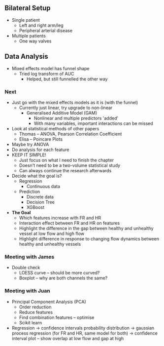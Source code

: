 ## Bilateral Setup
- Single patient
	- Left and right arm/leg
	- Peripheral arterial disease
- Multiple patients
	- One way valves
## Data Analysis
- Mixed effects model has funnel shape
	- Tried log transform of AUC 
		- Helped, but still funnelled the other way
### Next
- Just go with the mixed effects models as it is (with the funnel)
	- Currently just linear, try upgrade to non-linear
		- Generalised Additive Model (GAM)
			- Nonlinear and multiple predictors 'added'
			- With many variables, important interactions can be missed
- Look at statistical methods of other papers
	- Thomas – ANOVA, Pearson Correlation Coefficient
	- Elisa – Poincare Plots
- Maybe try ANOVA
- Do analysis for each feature
- KEEP IT SIMPLE!
	- Just focus on what I need to finish the chapter
	- Doesn't need to be a two-volume statistical study
	- Can always continue the research afterwards
- Decide what the goal is?
	- Regression
		- Continuous data
	- Prediction
		- Discrete data
		- Decision Tree
		- XGBoost
- **The Goal**
	- Which features increase with FR and HR
	- Interaction effect between FR and HR on features
	- Highlight the difference in the gap between healthy and unhealthy vessel at low flow and high flow
	- Highlight difference in response to changing flow dynamics between healthy and unhealthy vessels
### Meeting with James
- Double check
	- LOESS curve – should be more curved?
	- Boxplot – why are both channels the same?
### Meeting with Juan
- Principal Component Analysis (PCA)
	- Order reduction
	- Reduce features
	- Find combination features – optimise
	- Scikit learn
- Regression -> confidence intervals probability distribution -> gaussian process regression (for FR and HR, same model for both) -> confidence interval plot – show overlap at low flow and gap at high